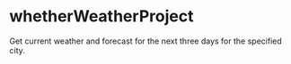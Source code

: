 # whetherWeatherProject
Get current weather and forecast for the next three days for the specified city.
